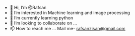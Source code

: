 - 👋 Hi, I’m @Rafsan
- 👀 I’m interested in Machine learning and  image processing
- 🌱 I’m currently learning python 
- 💞️ I’m looking to collaborate on ...
- 📫 How to reach me ...
Mail me- rafsanzisan@gmail.com
<!---
guthib69/guthib69 is a ✨ special ✨ repository because its `README.md` (this file) appears on your GitHub profile.
You can click the Preview link to take a look at your changes.
--->
